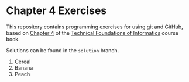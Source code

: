 # Chapter 4 Exercises

This repository contains programming exercises for using git and GitHub,
based on [Chapter 4](https://info201.github.io/git-basics.html)
of the [Technical Foundations of Informatics](https://info201.github.io/) course book.

Solutions can be found in the `solution` branch.

1. Cereal
2. Banana
3. Peach
